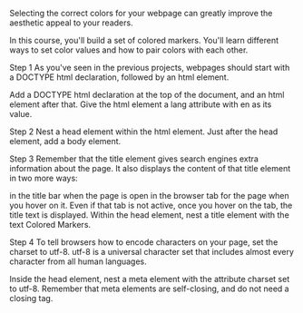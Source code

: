 Selecting the correct colors for your webpage can greatly improve the aesthetic appeal to your readers.

In this course, you'll build a set of colored markers. You'll learn different ways to set color values and how to pair colors with each other.

Step 1
As you've seen in the previous projects, webpages should start with a DOCTYPE html declaration, followed by an html element.

Add a DOCTYPE html declaration at the top of the document, and an html element after that. Give the html element a lang attribute with en as its value.

Step 2
Nest a head element within the html element. Just after the head element, add a body element.

Step 3
Remember that the title element gives search engines extra information about the page. It also displays the content of that title element in two more ways:

in the title bar when the page is open
in the browser tab for the page when you hover on it. Even if that tab is not active, once you hover on the tab, the title text is displayed.
Within the head element, nest a title element with the text Colored Markers.

Step 4
To tell browsers how to encode characters on your page, set the charset to utf-8. utf-8 is a universal character set that includes almost every character from all human languages.

Inside the head element, nest a meta element with the attribute charset set to utf-8. Remember that meta elements are self-closing, and do not need a closing tag.